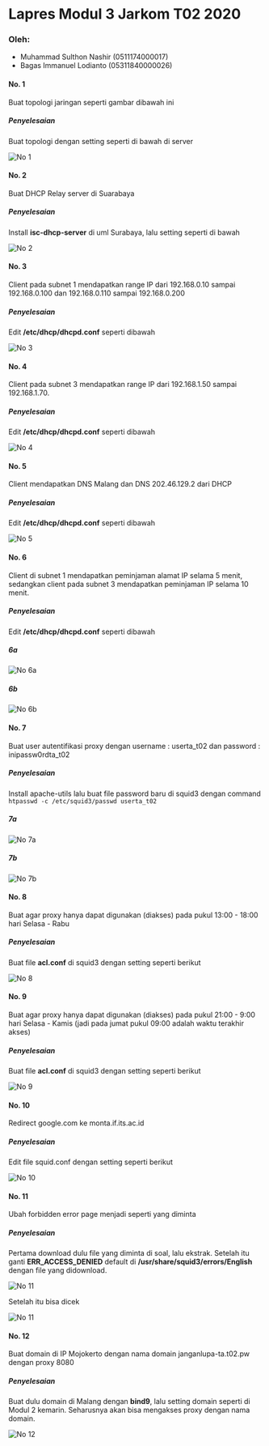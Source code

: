 
# Lapres Modul 3 Jarkom T02 2020

### Oleh:
- Muhammad Sulthon Nashir (0511174000017)
- Bagas Immanuel Lodianto (05311840000026)

#### No. 1
Buat topologi jaringan seperti gambar dibawah ini
##### Penyelesaian
Buat topologi dengan setting seperti di bawah di server

![No 1](https://github.com/bagasimmanuel/Jarkom_Modul3_Lapres_T02/blob/main/img/1.PNG)

#### No. 2
Buat DHCP Relay server di Suarabaya
##### Penyelesaian
Install __isc-dhcp-server__ di uml Surabaya, lalu setting seperti di bawah

![No 2](https://github.com/bagasimmanuel/Jarkom_Modul3_Lapres_T02/blob/main/img/2.PNG)

#### No. 3
Client pada subnet 1 mendapatkan range IP dari 192.168.0.10 sampai 192.168.0.100 dan 192.168.0.110 sampai 192.168.0.200
##### Penyelesaian
Edit __/etc/dhcp/dhcpd.conf__ seperti dibawah

![No 3](https://github.com/bagasimmanuel/Jarkom_Modul3_Lapres_T02/blob/main/img/3.PNG)

#### No. 4
Client pada subnet 3 mendapatkan range IP dari 192.168.1.50 sampai 192.168.1.70.
##### Penyelesaian
Edit __/etc/dhcp/dhcpd.conf__ seperti dibawah

![No 4](https://github.com/bagasimmanuel/Jarkom_Modul3_Lapres_T02/blob/main/img/4.PNG)

#### No. 5
Client mendapatkan DNS Malang dan DNS 202.46.129.2 dari DHCP
##### Penyelesaian
Edit __/etc/dhcp/dhcpd.conf__ seperti dibawah

![No 5](https://github.com/bagasimmanuel/Jarkom_Modul3_Lapres_T02/blob/main/img/3.PNG)

#### No. 6
Client di subnet 1 mendapatkan peminjaman alamat IP selama 5 menit, sedangkan client pada subnet 3 mendapatkan peminjaman IP selama 10 menit.
##### Penyelesaian
Edit __/etc/dhcp/dhcpd.conf__ seperti dibawah

##### 6a

![No 6a](https://github.com/bagasimmanuel/Jarkom_Modul3_Lapres_T02/blob/main/img/3.PNG)

##### 6b

![No 6b](https://github.com/bagasimmanuel/Jarkom_Modul3_Lapres_T02/blob/main/img/4.PNG)

#### No. 7
Buat user autentifikasi proxy dengan username : userta_t02 dan password : inipassw0rdta_t02
##### Penyelesaian
Install apache-utils lalu buat file password baru di squid3 dengan command ```htpasswd -c /etc/squid3/passwd userta_t02```

##### 7a

![No 7a](https://github.com/bagasimmanuel/Jarkom_Modul3_Lapres_T02/blob/main/img/7.PNG)

##### 7b

![No 7b](https://github.com/bagasimmanuel/Jarkom_Modul3_Lapres_T02/blob/main/img/7B.PNG)


#### No. 8
Buat agar proxy hanya dapat digunakan (diakses) pada pukul 13:00 - 18:00 hari Selasa - Rabu
##### Penyelesaian
Buat file __acl.conf__ di squid3 dengan setting seperti berikut

![No 8](https://github.com/bagasimmanuel/Jarkom_Modul3_Lapres_T02/blob/main/img/8.PNG)

#### No. 9
Buat agar proxy hanya dapat digunakan (diakses) pada pukul 21:00 - 9:00 hari Selasa - Kamis (jadi pada jumat pukul 09:00 adalah waktu terakhir akses)
##### Penyelesaian
Buat file __acl.conf__ di squid3 dengan setting seperti berikut

![No 9](https://github.com/bagasimmanuel/Jarkom_Modul3_Lapres_T02/blob/main/img/8.PNG)

#### No. 10
Redirect google.com ke monta.if.its.ac.id
##### Penyelesaian
Edit file squid.conf dengan setting seperti berikut 

![No 10](https://github.com/bagasimmanuel/Jarkom_Modul3_Lapres_T02/blob/main/img/10.PNG)

#### No. 11
Ubah forbidden error page menjadi seperti yang diminta
##### Penyelesaian
Pertama download dulu file yang diminta di soal, lalu ekstrak. Setelah itu ganti __ERR_ACCESS_DENIED__ default di __/usr/share/squid3/errors/English__ dengan file yang didownload.

![No 11](https://github.com/bagasimmanuel/Jarkom_Modul3_Lapres_T02/blob/main/img/11.PNG)

Setelah itu bisa dicek

![No 11](https://github.com/bagasimmanuel/Jarkom_Modul3_Lapres_T02/blob/main/img/11B.PNG)

#### No. 12
Buat domain di IP Mojokerto dengan nama domain janganlupa-ta.t02.pw dengan proxy 8080
##### Penyelesaian
Buat dulu domain di Malang dengan __bind9__, lalu setting domain seperti di Modul 2 kemarin. Seharusnya akan bisa mengakses proxy dengan nama domain.

![No 12](https://github.com/bagasimmanuel/Jarkom_Modul3_Lapres_T02/blob/main/img/12.PNG)


